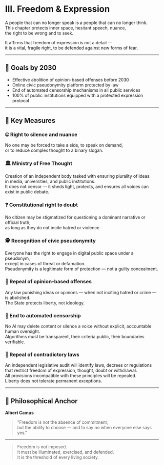 # III. Freedom & Expression

A people that can no longer speak is a people that can no longer think.  
This chapter protects inner space, hesitant speech, nuance,  
the right to be wrong and to seek.  

It affirms that freedom of expression is not a detail —  
it is a vital, fragile right, to be defended against new forms of fear.

---

## 🎯 Goals by 2030

- Effective abolition of opinion-based offenses before 2030  
- Online civic pseudonymity platform protected by law  
- End of automated censorship mechanisms in all public services  
- 100% of public institutions equipped with a protected expression protocol  

---

## 📜 Key Measures

### 🤐 Right to silence and nuance  
No one may be forced to take a side, to speak on demand,  
or to reduce complex thought to a binary slogan.

### 🏛 Ministry of Free Thought  
Creation of an independent body tasked with ensuring plurality of ideas  
in media, universities, and public institutions.  
It does not censor — it sheds light, protects, and ensures all voices can exist in public debate.

### ❓ Constitutional right to doubt  
No citizen may be stigmatized for questioning a dominant narrative or official truth,  
as long as they do not incite hatred or violence.

### 🕵️ Recognition of civic pseudonymity  
Everyone has the right to engage in digital public space under a pseudonym,  
except in cases of threat or defamation.  
Pseudonymity is a legitimate form of protection — not a guilty concealment.

### 🧠 Repeal of opinion-based offenses  
Any law punishing ideas or opinions — when not inciting hatred or crime — is abolished.  
The State protects liberty, not ideology.

### 🤖 End to automated censorship  
No AI may delete content or silence a voice without explicit, accountable human oversight.  
Algorithms must be transparent, their criteria public, their boundaries verifiable.

### 📜 Repeal of contradictory laws  
An independent legislative audit will identify laws, decrees or regulations  
that restrict freedom of expression, thought, doubt or withdrawal.  
All provisions incompatible with these principles will be repealed.  
Liberty does not tolerate permanent exceptions.

---

## 🧠 Philosophical Anchor

**Albert Camus**  
> "Freedom is not the absence of commitment,  
> but the ability to choose — and to say no when everyone else says yes."

---

> Freedom is not imposed.  
> It must be illuminated, exercised, and defended.  
> It is the threshold of every living society.
